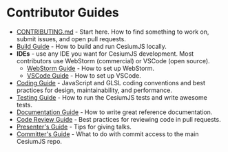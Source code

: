 # Contributor Guides

- [CONTRIBUTING.md](../../CONTRIBUTING.md) - Start here. How to find something to work on, submit issues, and open pull requests.
- [Build Guide](BuildGuide/README.md) - How to build and run CesiumJS locally.
- **IDEs** - use any IDE you want for CesiumJS development. Most contributors use WebStorm (commercial) or VSCode (open source).
  - [WebStorm Guide](WebStormGuide/README.md) - How to set up WebStorm.
  - [VSCode Guide](VSCodeGuide/README.md) - How to set up VSCode.
- [Coding Guide](CodingGuide/README.md) - JavaScript and GLSL coding conventions and best practices for design, maintainability, and performance.
- [Testing Guide](TestingGuide/README.md) - How to run the CesiumJS tests and write awesome tests.
- [Documentation Guide](DocumentationGuide/README.md) - How to write great reference documentation.
- [Code Review Guide](CodeReviewGuide/README.md) - Best practices for reviewing code in pull requests.
- [Presenter's Guide](PresentersGuide/README.md) - Tips for giving talks.
- [Committer's Guide](CommittersGuide/README.md) - What to do with commit access to the main CesiumJS repo.
